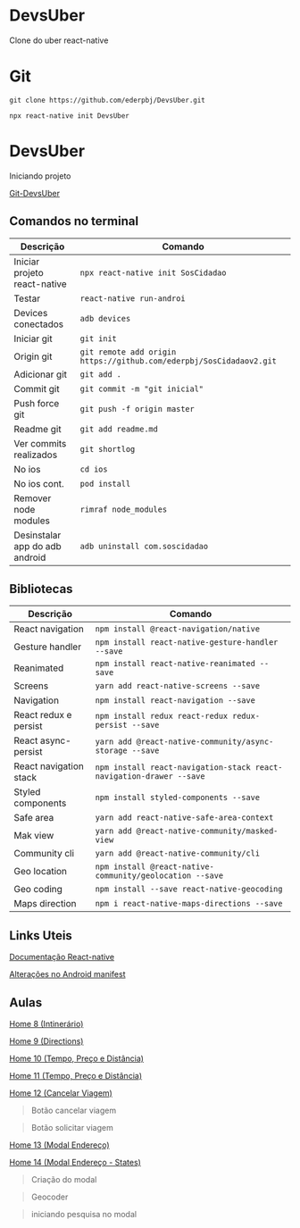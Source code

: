 # DevsUber
Clone do uber react-native

# Git

    git clone https://github.com/ederpbj/DevsUber.git

    npx react-native init DevsUber

# DevsUber
Iniciando projeto

[Git-DevsUber](https://github.com/ederpbj/DevsUber.git)

## Comandos no terminal

Descrição | Comando
--------- | ------
Iniciar projeto react-native|`npx react-native init SosCidadao`
Testar|`react-native run-androi`
Devices conectados | `adb devices`
Iniciar git|`git init`
Origin git|`git remote add origin https://github.com/ederpbj/SosCidadaov2.git`
Adicionar git|`git add .`
Commit git|`git commit -m "git inicial"`
Push force git|`git push -f origin master`
Readme git|`git add readme.md`
Ver commits realizados|`git shortlog`
No ios | `cd ios`
No ios cont. | `pod install`
Remover node modules | `rimraf node_modules`
Desinstalar app do adb android | `adb uninstall com.soscidadao`

## Bibliotecas

Descrição | Comando
--------- | ------
React navigation|`npm install @react-navigation/native`
Gesture handler |`npm install react-native-gesture-handler --save`
Reanimated | `npm install react-native-reanimated --save`
Screens | `yarn add react-native-screens --save`
Navigation | `npm install react-navigation --save`
React redux e persist|`npm install redux react-redux redux-persist --save`
React async-persist|`yarn add @react-native-community/async-storage --save`
React navigation stack|`npm install react-navigation-stack react-navigation-drawer --save`
Styled components | `npm install styled-components --save`
Safe area | `yarn add react-native-safe-area-context`
Mak view | `yarn add @react-native-community/masked-view`
Community cli | `yarn add @react-native-community/cli`
Geo location | `npm install @react-native-community/geolocation --save`
Geo coding | `npm install --save react-native-geocoding`
Maps direction | `npm i react-native-maps-directions --save`

## Links Uteis 

[Documentação React-native](https://reactnative.dev/docs/getting-started.html)

[Alterações no Android manifest](https://github.com/ederpbj/DevsUber/blob/master/android/app/src/main/AndroidManifest.xml)

## Aulas 

[Home 8 (Intinerário)](https://alunos.b7web.com.br/curso/react-native/devsuber-home-8-intinerario)

[Home 9 (Directions)](https://alunos.b7web.com.br/curso/react-native/devsuber-home-9-directions)

[Home 10 (Tempo, Preço e Distância)](https://alunos.b7web.com.br/curso/react-native/devsuber-home-10-tempo-preco-e-distancia)

[Home 11 (Tempo, Preço e Distância)](https://alunos.b7web.com.br/curso/react-native/devsuber-home-11-tempo-preco-e-distancia)

[Home 12 (Cancelar Viagem)](https://alunos.b7web.com.br/curso/react-native/devsuber-home-12-cancelar-viagem)
> Botão cancelar viagem

> Botão solicitar viagem

[Home 13 (Modal Endereço)](https://alunos.b7web.com.br/curso/react-native/devsuber-home-13-modal-endereco)

[Home 14 (Modal Endereço - States)](https://alunos.b7web.com.br/curso/react-native/devsuber-home-14-modal-endereco-states)
> Criação do modal

> Geocoder

> iniciando pesquisa no modal

